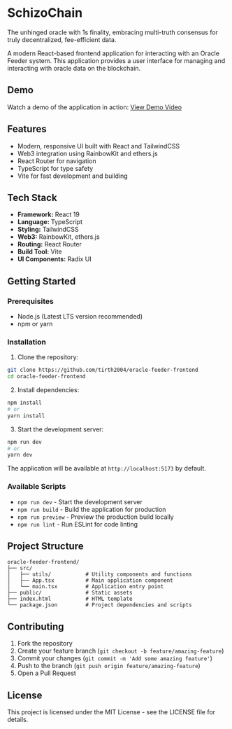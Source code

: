 # SchizoChain

The unhinged oracle with 1s finality, embracing multi-truth consensus for truly decentralized, fee-efficient data.

A modern React-based frontend application for interacting with an Oracle Feeder system. This application provides a user interface for managing and interacting with oracle data on the blockchain.

## Demo

Watch a demo of the application in action:
[View Demo Video](https://drive.google.com/file/d/1PI52KiezAhEwY_awsKoVyxT-VuF_74qf/view?usp=sharing)

## Features

- Modern, responsive UI built with React and TailwindCSS
- Web3 integration using RainbowKit and ethers.js
- React Router for navigation
- TypeScript for type safety
- Vite for fast development and building

## Tech Stack

- **Framework:** React 19
- **Language:** TypeScript
- **Styling:** TailwindCSS
- **Web3:** RainbowKit, ethers.js
- **Routing:** React Router
- **Build Tool:** Vite
- **UI Components:** Radix UI

## Getting Started

### Prerequisites

- Node.js (Latest LTS version recommended)
- npm or yarn

### Installation

1. Clone the repository:

```bash
git clone https://github.com/tirth2004/oracle-feeder-frontend
cd oracle-feeder-frontend
```

2. Install dependencies:

```bash
npm install
# or
yarn install
```

3. Start the development server:

```bash
npm run dev
# or
yarn dev
```

The application will be available at `http://localhost:5173` by default.

### Available Scripts

- `npm run dev` - Start the development server
- `npm run build` - Build the application for production
- `npm run preview` - Preview the production build locally
- `npm run lint` - Run ESLint for code linting

## Project Structure

```
oracle-feeder-frontend/
├── src/
│   ├── utils/           # Utility components and functions
│   ├── App.tsx          # Main application component
│   └── main.tsx         # Application entry point
├── public/              # Static assets
├── index.html           # HTML template
└── package.json         # Project dependencies and scripts
```

## Contributing

1. Fork the repository
2. Create your feature branch (`git checkout -b feature/amazing-feature`)
3. Commit your changes (`git commit -m 'Add some amazing feature'`)
4. Push to the branch (`git push origin feature/amazing-feature`)
5. Open a Pull Request

## License

This project is licensed under the MIT License - see the LICENSE file for details.
